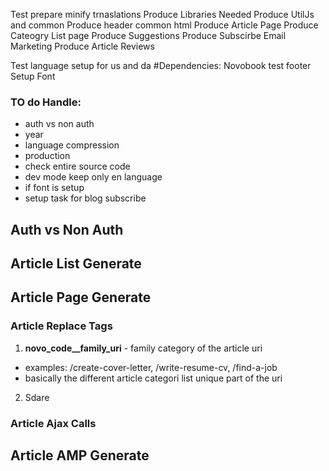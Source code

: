 Test prepare minify trnaslations
Produce Libraries Needed
Produce UtilJs and common
Produce header common html
Produce Article Page
Produce Cateogry List page
Produce Suggestions
Produce Subscirbe Email Marketing
Produce Article Reviews

Test language setup for us and da
#Dependencies:
Novobook
test footer
Setup Font

### TO do Handle:
- auth vs non auth
- year
- language compression
- production
- check entire source code
- dev mode keep only en language
- if font is setup
- setup task for blog subscribe

## Auth vs Non Auth

## Article List Generate


## Article Page Generate

### Article Replace Tags

1. **__novo_code__family_uri__** - family category of the article uri
 - examples: /create-cover-letter, /write-resume-cv, /find-a-job
 - basically the different article categori list unique part of the uri
2. Sdare

### Article Ajax Calls


## Article AMP Generate

